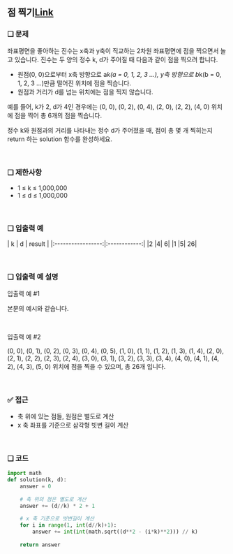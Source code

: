 ## 점 찍기[Link](https://school.programmers.co.kr/learn/courses/30/lessons/140107)

### ❑ 문제
좌표평면을 좋아하는 진수는 x축과 y축이 직교하는 2차원 좌표평면에 점을 찍으면서 놀고 있습니다. 진수는 두 양의 정수 k, d가 주어질 때 다음과 같이 점을 찍으려 합니다.

- 원점(0, 0)으로부터 x축 방향으로 a*k(a = 0, 1, 2, 3 ...), y축 방향으로 b*k(b = 0, 1, 2, 3 ...)만큼 떨어진 위치에 점을 찍습니다.
- 원점과 거리가 d를 넘는 위치에는 점을 찍지 않습니다.

예를 들어, k가 2, d가 4인 경우에는 (0, 0), (0, 2), (0, 4), (2, 0), (2, 2), (4, 0) 위치에 점을 찍어 총 6개의 점을 찍습니다.

정수 k와 원점과의 거리를 나타내는 정수 d가 주어졌을 때, 점이 총 몇 개 찍히는지 return 하는 solution 함수를 완성하세요.

<br>

### ❑ 제한사항
- 1 ≤ k ≤ 1,000,000
- 1 ≤ d ≤ 1,000,000

<br>

### ❑ 입출력 예
| k | d | result |
|:-----------------:|:------------:|
|2	|4|	6|
|1	|5|	26|

<br>

### ❑ 입출력 예 설명
입출력 예 #1

본문의 예시와 같습니다.

<br>

입출력 예 #2

(0, 0), (0, 1), (0, 2), (0, 3), (0, 4), (0, 5), (1, 0), (1, 1), (1, 2), (1, 3), (1, 4), (2, 0), (2, 1), (2, 2), (2, 3), (2, 4), (3, 0), (3, 1), (3, 2), (3, 3), (3, 4), (4, 0), (4, 1), (4, 2), (4, 3), (5, 0) 위치에 점을 찍을 수 있으며, 총 26개 입니다.

<br>

### ✅ 접근
- 축 위에 있는 점들, 원점은 별도로 계산
- x 축 좌표를 기준으로 삼각형 빗변 길이 계산

<br>

### ❑ 코드
```Python
import math
def solution(k, d):
    answer = 0
    
    # 축 위의 점은 별도로 계산
    answer += (d//k) * 2 + 1
    
    # x 축 기준으로 빗변길이 계산
    for i in range(1, int(d//k)+1):
        answer += int(int(math.sqrt((d**2 - (i*k)**2))) // k)
    
    return answer

```